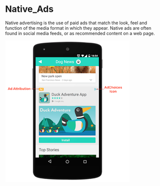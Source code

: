 # Native_Ads

Native advertising is the use of paid ads that match the look, feel and function of the media format in which they appear. Native ads are often found in social media feeds, or as recommended content on a web page.




![Native_Ads](output.webp)
